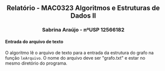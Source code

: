 <div align="center">
  <h2>Relatório - MAC0323 Algoritmos e Estruturas de Dados II</h2>
  <h3>Sabrina Araújo - nºUSP 12566182</h3>
</div>

#### Entrada do arquivo de texto
O algoritmo lê o arquivo de texto para a entrada da estrutura do grafo na função ```leArquivo```. O nome do arquivo deve ser "grafo.txt" e estar no mesmo diretório do programa.


